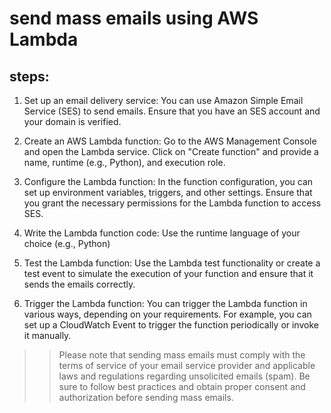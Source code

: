 # send mass emails using AWS Lambda

## steps:

1. Set up an email delivery service: You can use Amazon Simple Email Service (SES) to send emails. Ensure that you have an SES account and your domain is verified.

2. Create an AWS Lambda function: Go to the AWS Management Console and open the Lambda service. Click on "Create function" and provide a name, runtime (e.g., Python), and execution role.

3. Configure the Lambda function: In the function configuration, you can set up environment variables, triggers, and other settings. Ensure that you grant the necessary permissions for the Lambda function to access SES.

4. Write the Lambda function code: Use the runtime language of your choice (e.g., Python)

5. Test the Lambda function: Use the Lambda test functionality or create a test event to simulate the execution of your function and ensure that it sends the emails correctly.

6. Trigger the Lambda function: You can trigger the Lambda function in various ways, depending on your requirements. For example, you can set up a CloudWatch Event to trigger the function periodically or invoke it manually.

>> Please note that sending mass emails must comply with the terms of service of your email service provider and applicable laws and regulations regarding unsolicited emails (spam). Be sure to follow best practices and obtain proper consent and authorization before sending mass emails.
